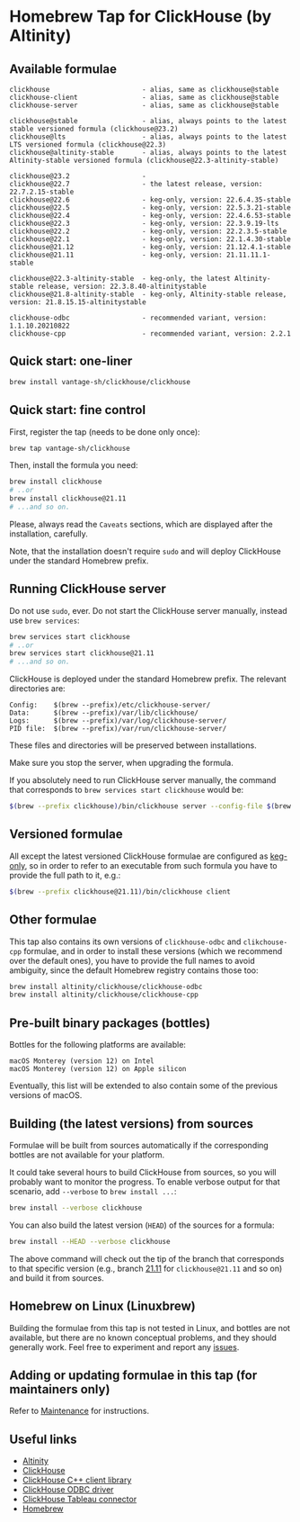 # Homebrew Tap for ClickHouse (by Altinity)

## Available formulae

```text
clickhouse                       - alias, same as clickhouse@stable
clickhouse-client                - alias, same as clickhouse@stable
clickhouse-server                - alias, same as clickhouse@stable

clickhouse@stable                - alias, always points to the latest stable versioned formula (clickhouse@23.2)
clickhouse@lts                   - alias, always points to the latest LTS versioned formula (clickhouse@22.3)
clickhouse@altinity-stable       - alias, always points to the latest Altinity-stable versioned formula (clickhouse@22.3-altinity-stable)

clickhouse@23.2                  - 
clickhouse@22.7                  - the latest release, version: 22.7.2.15-stable
clickhouse@22.6                  - keg-only, version: 22.6.4.35-stable
clickhouse@22.5                  - keg-only, version: 22.5.3.21-stable
clickhouse@22.4                  - keg-only, version: 22.4.6.53-stable
clickhouse@22.3                  - keg-only, version: 22.3.9.19-lts
clickhouse@22.2                  - keg-only, version: 22.2.3.5-stable
clickhouse@22.1                  - keg-only, version: 22.1.4.30-stable
clickhouse@21.12                 - keg-only, version: 21.12.4.1-stable
clickhouse@21.11                 - keg-only, version: 21.11.11.1-stable

clickhouse@22.3-altinity-stable  - keg-only, the latest Altinity-stable release, version: 22.3.8.40-altinitystable
clickhouse@21.8-altinity-stable  - keg-only, Altinity-stable release, version: 21.8.15.15-altinitystable

clickhouse-odbc                  - recommended variant, version: 1.1.10.20210822
clickhouse-cpp                   - recommended variant, version: 2.2.1
```

## Quick start: one-liner

```sh
brew install vantage-sh/clickhouse/clickhouse
```

## Quick start: fine control

First, register the tap (needs to be done only once):

```sh
brew tap vantage-sh/clickhouse
```

Then, install the formula you need:

```sh
brew install clickhouse
# ..or
brew install clickhouse@21.11
# ...and so on.
```

Please, always read the `Caveats` sections, which are displayed after the installation, carefully.

Note, that the installation doesn't require `sudo` and will deploy ClickHouse under the standard Homebrew prefix.

## Running ClickHouse server

Do not use `sudo`, ever. Do not start the ClickHouse server manually, instead use `brew services`:

```sh
brew services start clickhouse
# ..or
brew services start clickhouse@21.11
# ...and so on.
```

ClickHouse is deployed under the standard Homebrew prefix. The relevant directories are:

```text
Config:    $(brew --prefix)/etc/clickhouse-server/
Data:      $(brew --prefix)/var/lib/clickhouse/
Logs:      $(brew --prefix)/var/log/clickhouse-server/
PID file:  $(brew --prefix)/var/run/clickhouse-server/
```

These files and directories will be preserved between installations.

Make sure you stop the server, when upgrading the formula.

If you absolutely need to run ClickHouse server manually, the command that corresponds to `brew services start clickhouse` would be:

```sh
$(brew --prefix clickhouse)/bin/clickhouse server --config-file $(brew --prefix)/etc/clickhouse-server/config.xml --pid-file $(brew --prefix)/var/run/clickhouse-server/clickhouse-server.pid
```

## Versioned formulae

All except the latest versioned ClickHouse formulae are configured as [keg-only](https://docs.brew.sh/FAQ#what-does-keg-only-mean), so in order to refer to an executable from such formula you have to provide the full path to it, e.g.:

```sh
$(brew --prefix clickhouse@21.11)/bin/clickhouse client
```

## Other formulae

This tap also contains its own versions of `clickhouse-odbc` and `clikchouse-cpp` formulae, and in order to install these versions (which we recommend over the default ones), you have to provide the full names to avoid ambiguity, since the default Homebrew registry contains those too:

```sh
brew install altinity/clickhouse/clickhouse-odbc
brew install altinity/clickhouse/clickhouse-cpp
```

## Pre-built binary packages (bottles)

Bottles for the following platforms are available:

```text
macOS Monterey (version 12) on Intel
macOS Monterey (version 12) on Apple silicon
```

Eventually, this list will be extended to also contain some of the previous versions of macOS.

## Building (the latest versions) from sources

Formulae will be built from sources automatically if the corresponding bottles are not available for your platform.

It could take several hours to build ClickHouse from sources, so you will probably want to monitor the progress. To enable verbose output for that scenario, add `--verbose` to `brew install ...`:

```sh
brew install --verbose clickhouse
```

You can also build the latest version (`HEAD`) of the sources for a formula:

```sh
brew install --HEAD --verbose clickhouse
```

The above command will check out the tip of the branch that corresponds to that specific version (e.g., branch [21.11](https://github.com/ClickHouse/ClickHouse/tree/21.11) for `clickhouse@21.11` and so on) and build it from sources.

## Homebrew on Linux (Linuxbrew)

Building the formulae from this tap is not tested in Linux, and bottles are not available, but there are no known conceptual problems, and they should generally work. Feel free to experiment and report any [issues](https://github.com/Altinity/homebrew-clickhouse/issues).

## Adding or updating formulae in this tap (for maintainers only)

Refer to [Maintenance](MAINTENANCE.md) for instructions.

## Useful links

- [Altinity](https://altinity.com/)
- [ClickHouse](https://clickhouse.com/)
- [ClickHouse C++ client library](https://github.com/ClickHouse/clickhouse-cpp)
- [ClickHouse ODBC driver](https://github.com/ClickHouse/clickhouse-odbc)
- [ClickHouse Tableau connector](https://github.com/Altinity/clickhouse-tableau-connector-odbc)
- [Homebrew](https://brew.sh)
